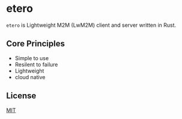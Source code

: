 etero
=====

``etero`` is Lightweight M2M (LwM2M) client and server written in Rust.


Core Principles
---------------

* Simple to use
* Resilent to failure 
* Lightweight
* cloud native



License
-------

[MIT](LICENSE)